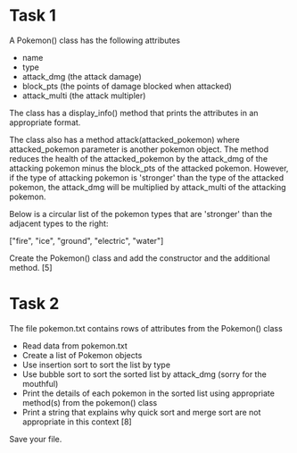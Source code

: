 # Task 1
A Pokemon() class has the following attributes
- name
- type
- attack_dmg (the attack damage)
- block_pts (the points of damage blocked when attacked)
- attack_multi (the attack multipler)

The class has a display_info() method that prints the attributes in an appropriate format.

The class also has a method attack(attacked_pokemon) where attacked_pokemon parameter is another pokemon object. 
The method reduces the health of the attacked_pokemon by the attack_dmg of the attacking pokemon minus the block_pts of the attacked pokemon.
However, if the type of attacking pokemon is 'stronger' than the type of the attacked pokemon, the attack_dmg will be multiplied by attack_multi of the attacking pokemon.

Below is a circular list of the pokemon types that are 'stronger' than the adjacent types to the right: 

["fire", "ice", "ground", "electric", "water"]

Create the Pokemon() class and add the constructor and the additional method. [5]

# Task 2
The file pokemon.txt contains rows of attributes from the Pokemon() class
- Read data from pokemon.txt
- Create a list of Pokemon objects
- Use insertion sort to sort the list by type
- Use bubble sort to sort the sorted list by attack_dmg (sorry for the mouthful)
- Print the details of each pokemon in the sorted list using appropriate method(s) from the pokemon() class
- Print a string that explains why quick sort and merge sort are not appropriate in this context
[8]

Save your file.
